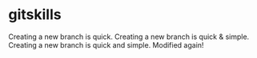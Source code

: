 # gitskills
Creating a new branch is quick.
Creating a new branch is quick & simple.
Creating a new branch is quick and simple.
Modified again!
